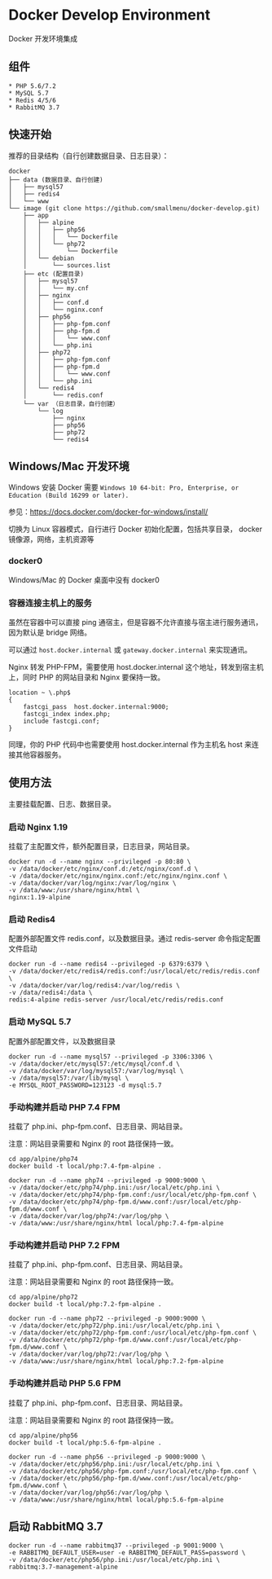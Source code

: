 # Docker Develop Environment 

Docker 开发环境集成

## 组件

```
* PHP 5.6/7.2
* MySQL 5.7
* Redis 4/5/6
* RabbitMQ 3.7
```

## 快速开始

推荐的目录结构（自行创建数据目录、日志目录）：

```
docker
├── data (数据目录、自行创建)
│   ├── mysql57
│   ├── redis4
│   └── www  
└── image (git clone https://github.com/smallmenu/docker-develop.git)
    ├── app
    │   ├── alpine
    │   │   ├── php56
    │   │   │   └── Dockerfile
    │   │   └── php72
    │   │       └── Dockerfile
    │   └── debian
    │       └── sources.list
    ├── etc (配置目录)
    │   ├── mysql57
    │   │   └── my.cnf
    │   ├── nginx
    │   │   ├── conf.d
    │   │   └── nginx.conf
    │   ├── php56
    │   │   ├── php-fpm.conf
    │   │   ├── php-fpm.d
    │   │   │   └── www.conf
    │   │   └── php.ini
    │   ├── php72
    │   │   ├── php-fpm.conf
    │   │   ├── php-fpm.d
    │   │   │   └── www.conf
    │   │   └── php.ini
    │   └── redis4
    │       └── redis.conf
    └── var （日志目录，自行创建）
        └── log
            ├── nginx
            ├── php56
            ├── php72
            └── redis4
```

## Windows/Mac 开发环境

Windows 安装 Docker 需要 `Windows 10 64-bit: Pro, Enterprise, or Education (Build 16299 or later).`

参见：https://docs.docker.com/docker-for-windows/install/

切换为 Linux 容器模式，自行进行 Docker 初始化配置，包括共享目录， docker 镜像源，网络，主机资源等

### docker0

Windows/Mac 的 Docker 桌面中没有 docker0

### 容器连接主机上的服务

虽然在容器中可以直接 ping 通宿主，但是容器不允许直接与宿主进行服务通讯，因为默认是 bridge 网络。

可以通过 `host.docker.internal` 或 `gateway.docker.internal` 来实现通讯。

Nginx 转发 PHP-FPM，需要使用 host.docker.internal 这个地址，转发到宿主机上，同时 PHP 的网站目录和 Nginx 要保持一致。

```
location ~ \.php$
{
    fastcgi_pass  host.docker.internal:9000;
    fastcgi_index index.php;
    include fastcgi.conf;
}
```

同理，你的 PHP 代码中也需要使用 host.docker.internal 作为主机名 host 来连接其他容器服务。


## 使用方法

主要挂载配置、日志、数据目录。

### 启动 Nginx 1.19

挂载了主配置文件，额外配置目录，日志目录，网站目录。

```
docker run -d --name nginx --privileged -p 80:80 \
-v /data/docker/etc/nginx/conf.d:/etc/nginx/conf.d \
-v /data/docker/etc/nginx/nginx.conf:/etc/nginx/nginx.conf \
-v /data/docker/var/log/nginx:/var/log/nginx \
-v /data/www:/usr/share/nginx/html \
nginx:1.19-alpine
```

### 启动 Redis4

配置外部配置文件 redis.conf，以及数据目录。通过 redis-server 命令指定配置文件启动

```
docker run -d --name redis4 --privileged -p 6379:6379 \
-v /data/docker/etc/redis4/redis.conf:/usr/local/etc/redis/redis.conf \
-v /data/docker/var/log/redis4:/var/log/redis \
-v /data/redis4:/data \
redis:4-alpine redis-server /usr/local/etc/redis/redis.conf
```

### 启动 MySQL 5.7

配置外部配置文件，以及数据目录

```
docker run -d --name mysql57 --privileged -p 3306:3306 \
-v /data/docker/etc/mysql57:/etc/mysql/conf.d \
-v /data/docker/var/log/mysql57:/var/log/mysql \
-v /data/mysql57:/var/lib/mysql \
-e MYSQL_ROOT_PASSWORD=123123 -d mysql:5.7
```

### 手动构建并启动 PHP 7.4 FPM

挂载了 php.ini、php-fpm.conf、日志目录、网站目录。

注意：网站目录需要和 Nginx 的 root 路径保持一致。

```
cd app/alpine/php74
docker build -t local/php:7.4-fpm-alpine .

docker run -d --name php74 --privileged -p 9000:9000 \
-v /data/docker/etc/php74/php.ini:/usr/local/etc/php.ini \
-v /data/docker/etc/php74/php-fpm.conf:/usr/local/etc/php-fpm.conf \
-v /data/docker/etc/php74/php-fpm.d/www.conf:/usr/local/etc/php-fpm.d/www.conf \
-v /data/docker/var/log/php74:/var/log/php \
-v /data/www:/usr/share/nginx/html local/php:7.4-fpm-alpine
```

### 手动构建并启动 PHP 7.2 FPM

挂载了 php.ini、php-fpm.conf、日志目录、网站目录。

注意：网站目录需要和 Nginx 的 root 路径保持一致。

```
cd app/alpine/php72
docker build -t local/php:7.2-fpm-alpine .

docker run -d --name php72 --privileged -p 9000:9000 \
-v /data/docker/etc/php72/php.ini:/usr/local/etc/php.ini \
-v /data/docker/etc/php72/php-fpm.conf:/usr/local/etc/php-fpm.conf \
-v /data/docker/etc/php72/php-fpm.d/www.conf:/usr/local/etc/php-fpm.d/www.conf \
-v /data/docker/var/log/php72:/var/log/php \
-v /data/www:/usr/share/nginx/html local/php:7.2-fpm-alpine
```

### 手动构建并启动 PHP 5.6 FPM

挂载了 php.ini、php-fpm.conf、日志目录、网站目录。

注意：网站目录需要和 Nginx 的 root 路径保持一致。

```
cd app/alpine/php56
docker build -t local/php:5.6-fpm-alpine .

docker run -d --name php56 --privileged -p 9000:9000 \
-v /data/docker/etc/php56/php.ini:/usr/local/etc/php.ini \
-v /data/docker/etc/php56/php-fpm.conf:/usr/local/etc/php-fpm.conf \
-v /data/docker/etc/php56/php-fpm.d/www.conf:/usr/local/etc/php-fpm.d/www.conf \
-v /data/docker/var/log/php56:/var/log/php \
-v /data/www:/usr/share/nginx/html local/php:5.6-fpm-alpine
```

## 启动 RabbitMQ 3.7 

```
docker run -d --name rabbitmq37 --privileged -p 9001:9000 \
-e RABBITMQ_DEFAULT_USER=user -e RABBITMQ_DEFAULT_PASS=password \
-v /data/docker/etc/php56/php.ini:/usr/local/etc/php.ini \
rabbitmq:3.7-management-alpine
```